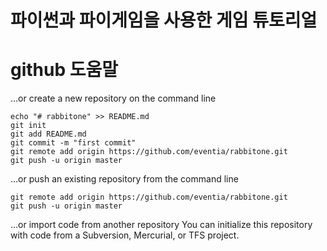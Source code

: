 파이썬과 파이게임을 사용한 게임 튜토리얼
=======================================



# github 도움말

…or create a new repository on the command line

    echo "# rabbitone" >> README.md
    git init
    git add README.md
    git commit -m "first commit"
    git remote add origin https://github.com/eventia/rabbitone.git
    git push -u origin master


…or push an existing repository from the command line

    git remote add origin https://github.com/eventia/rabbitone.git
    git push -u origin master


…or import code from another repository
You can initialize this repository with code from a Subversion, Mercurial, or TFS project.
